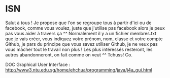 # ISN

Salut à tous !
Je propose que l'on se regroupe tous à partir d'ici ou de facebook, comme vous voulez, juste que j'utilise pas facebook alors je peux pas vous aider à travers ça ^^
Normalement il y a un fichier membres.txt que je vais créer, vous indiquez votre prénom, nom, classe et votre compte Github, je pars du principe que vous savez utiliser Github, je ne veux pas vous mâcher tout le travail non plus ! Les plus intéressés resteront, les autres abandonneront, on fait comme on veut ^^
Tchuss! 
Co.

DOC Graphical User Interface :
http://www3.ntu.edu.sg/home/ehchua/programming/java/j4a_gui.html
